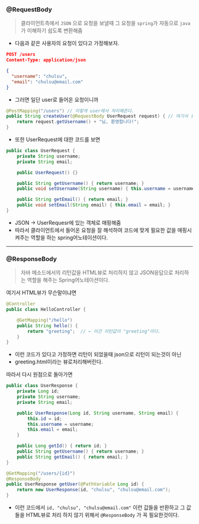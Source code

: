### @RequestBody

> 클라이언트측에서 `JSON` 으로 요청을 보낼때 그 요청을 `spring`가 자동으로 `java`가 이해하기 쉽도록 변환해줌

- 다음과 같은 사용자의 요청이 있다고 가정해보자.

```json
POST /users
Content-Type: application/json

{
  "username": "chulsu",
  "email": "chulsu@email.com"
}
```

- 그러면 일단 user로 들어온 요청이니까

```java
@PostMapping("/users") // 이렇게 user에서 처리해준다.
public String createUser(@RequestBody UserRequest request) { // 여기서 요청을 해석하여 필요한 값을 매핑시킨다.
    return request.getUsername() + "님, 환영합니다!";
}
```

- 또한 UserRequest에 대한 코드를 보면

```java
public class UserRequest {
    private String username;
    private String email;

    public UserRequest() {}

    public String getUsername() { return username; }
    public void setUsername(String username) { this.username = username; }

    public String getEmail() { return email; }
    public void setEmail(String email) { this.email = email; }
}
```

- JSON → UserRequesr에 있는 객체로 매핑해줌
- 따라서 클라이언트에서 들어온 요청을 잘 해석하여 코드에 맞게 필요한 값을 매핑시켜주는 역할을 하는 spring어노테이션이다.

---

### @ResponseBody

> 자바 메소드에서의 리턴값을 HTML뷰로 처리하지 않고 JSON응답으로 처리하는 역할을 해주는 Spring어노테이션이다.

여기서 HTML뷰가 무슨말이냐면

```java
@Controller
public class HelloController {

    @GetMapping("/hello")
    public String hello() {
        return "greeting";  // ← 이건 리턴값이 "greeting"이다.
    }
}
```

- 이런 코드가 있다고 가정하면 리턴이 되었을때 json으로 리턴이 되는것이 아닌
- greeting.html이라는 뷰로처리해버린다.

따라서 다시 원점으로 돌아가면

```java
public class UserResponse {
    private Long id;
    private String username;
    private String email;

    public UserResponse(Long id, String username, String email) {
        this.id = id;
        this.username = username;
        this.email = email;
    }

    public Long getId() { return id; }
    public String getUsername() { return username; }
    public String getEmail() { return email; }
}
```

```java
@GetMapping("/users/{id}")
@ResponseBody
public UserResponse getUser(@PathVariable Long id) {
    return new UserResponse(id, "chulsu", "chulsu@email.com");
}
```

- 이런 코드에서 `id, "chulsu", "chulsu@email.com"` 이런 값들을 반환하고 그 값들을 HTML뷰로 처리 하지 않기 위해서 `@ResponseBody` 가 꼭 필요한것이다.